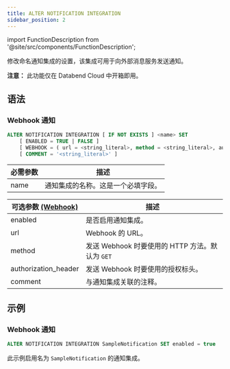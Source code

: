 ```yaml
---
title: ALTER NOTIFICATION INTEGRATION
sidebar_position: 2
---
```

import FunctionDescription from '@site/src/components/FunctionDescription';

<FunctionDescription description="Introduced or updated: v1.2.371"/>

修改命名通知集成的设置，该集成可用于向外部消息服务发送通知。

**注意：** 此功能仅在 Databend Cloud 中开箱即用。

## 语法
### Webhook 通知

```sql
ALTER NOTIFICATION INTEGRATION [ IF NOT EXISTS ] <name> SET
    [ ENABLED = TRUE | FALSE ]
    [ WEBHOOK = ( url = <string_literal>, method = <string_literal>, authorization_header = <string_literal> ) ]
    [ COMMENT = '<string_literal>' ]
```

| 必需参数 | 描述 |
|---------------------|-------------|
| name                | 通知集成的名称。这是一个必填字段。 |


| 可选参数 [(Webhook)](#webhook-notification) | 描述 |
|---------------------|-------------|
| enabled             | 是否启用通知集成。 |
| url                 | Webhook 的 URL。 |
| method              | 发送 Webhook 时要使用的 HTTP 方法。默认为 `GET` |
| authorization_header| 发送 Webhook 时要使用的授权标头。 |
| comment             | 与通知集成关联的注释。 |

## 示例

### Webhook 通知

```sql
ALTER NOTIFICATION INTEGRATION SampleNotification SET enabled = true
```

此示例启用名为 `SampleNotification` 的通知集成。